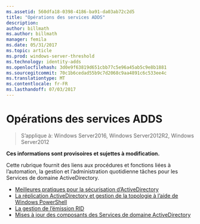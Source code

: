 ```yaml
---
ms.assetid: 560dfa18-0398-4186-ba91-da03ab72c2d5
title: "Opérations des services ADDS"
description: 
author: billmath
ms.author: billmath
manager: femila
ms.date: 05/31/2017
ms.topic: article
ms.prod: windows-server-threshold
ms.technology: identity-adds
ms.openlocfilehash: 3d0e9f63819d651cbb77c5e96a45ab5c9e8b1881
ms.sourcegitcommit: 70c1b6cedad55b9c7d2068c9aa4891c6c533ee4c
ms.translationtype: MT
ms.contentlocale: fr-FR
ms.lasthandoff: 07/03/2017
---
```

# <a name="ad-ds-operations"></a>Opérations des services ADDS

>S’applique à: Windows Server2016, Windows Server2012R2, Windows Server2012

**Ces informations sont provisoires et sujettes à modification.**  
  
Cette rubrique fournit des liens aux procédures et fonctions liées à l’automation, la gestion et l’administration quotidienne tâches pour les Services de domaine ActiveDirectory.  
  
* [Meilleures pratiques pour la sécurisation d’ActiveDirectory](../../../ad-ds/plan/security-best-practices/Best-Practices-for-Securing-Active-Directory.md)  
* [La réplication ActiveDirectory et gestion de la topologie à l’aide de Windows PowerShell](../../../ad-ds/manage/powershell/Active-Directory-Replication-and-Topology-Management-Using-Windows-PowerShell.md)  
* [La gestion de l’émission RID](../../../ad-ds/manage/Managing-RID-Issuance.md)  
* [Mises à jour des composants des Services de domaine ActiveDirectory](../../../ad-ds/manage/component-updates/Active-Directory-Domain-Services-Component-Updates.md)


